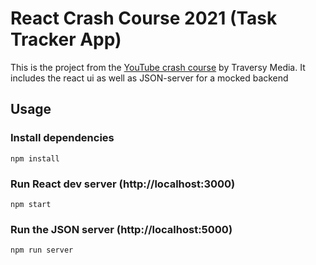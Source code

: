 # React Crash Course 2021 (Task Tracker App)

This is the project from the [YouTube crash course](https://www.youtube.com/watch?v=w7ejDZ8SWv8) by Traversy Media. It includes the react ui as well as JSON-server for a mocked backend

## Usage

### Install dependencies

```
npm install
```

### Run React dev server (http://localhost:3000)

```
npm start
```

### Run the JSON server (http://localhost:5000)

```
npm run server
```
